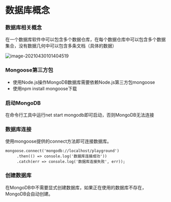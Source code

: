 # 数据库概念

### 数据库相关概念

在一个数据库软件中可以包含多个数据仓库，在每个数据仓库中可以包含多个数据集合，没有数据几何中可以包含多条文档（具体的数据）

![image-20210430101404519](C:\Users\13272\AppData\Roaming\Typora\typora-user-images\image-20210430101404519.png)

### Mongoose第三方包

+ 使用Node.js操作MongoDB数据库需要依赖Node.js第三方包mongoose
+ 使用npm install mongoose下载

### 启动MongoDB

在命令行工具中运行net start mongodb即可启动，否则MongoDB无法连接

### 数据库连接

使用mongoose提供的connect方法即可连接数据库。

```
mongoose.connect('mongodb://localhost/playground')
     .then(() => console.log('数据库连接成功'))
     .catch(err => console.log('数据库连接失败', err));
```

### 创建数据库

在MongoDB中不需要显式创建数据库，如果正在使用的数据库不存在，MongoDB会自动创建。